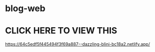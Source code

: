 # blog-web


<h1>CLICK HERE TO VIEW THIS </h1>

https://64c5edf5f445494f3f69a887--dazzling-blini-bc18a2.netlify.app/
